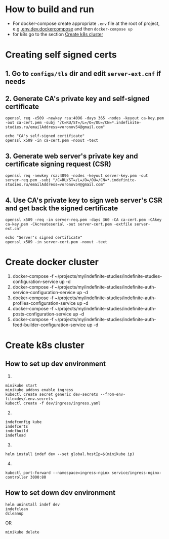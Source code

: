 # How to build and run
 - For docker-compose create appropriate `.env` file at the root of project, e.g [.env.dev.dockercompose](https://github.com/ArtemVoronov/indefinite-studies-configruation-service/blob/main/.env.dev.dockercompose) and then `docker-compose up`
 - for k8s go to the section [Create k8s cluster](https://github.com/ArtemVoronov/indefinite-studies-configuration-service#create-k8s-cluster)


# Creating self signed certs

## 1. Go to `configs/tls` dir and edit `server-ext.cnf` if needs

## 2. Generate CA's private key and self-signed certificate

```
openssl req -x509 -newkey rsa:4096 -days 365 -nodes -keyout ca-key.pem -out ca-cert.pem -subj "/C=RU/ST=/L=/O=/OU=/CN=*.indefinite-studies.ru/emailAddress=voronov54@gmail.com"

echo "CA's self-signed certificate"
openssl x509 -in ca-cert.pem -noout -text
```

## 3. Generate web server's private key and certificate signing request (CSR)

```
openssl req -newkey rsa:4096 -nodes -keyout server-key.pem -out server-req.pem -subj "/C=RU/ST=/L=/O=/OU=/CN=*.indefinite-studies.ru/emailAddress=voronov54@gmail.com"
```

## 4. Use CA's private key to sign web server's CSR and get back the signed certificate

```
openssl x509 -req -in server-req.pem -days 360 -CA ca-cert.pem -CAkey ca-key.pem -CAcreateserial -out server-cert.pem -extfile server-ext.cnf

echo "Server's signed certificate"
openssl x509 -in server-cert.pem -noout -text
```

# Create docker cluster

1. docker-compose -f ~/projects/my/indefinite-studies/indefinite-studies-configuration-service up -d
2. docker-compose -f ~/projects/my/indefinite-studies/indefinite-auth-service-configuration-service up -d
3. docker-compose -f ~/projects/my/indefinite-studies/indefinite-auth-profiles-configuration-service up -d
4. docker-compose -f ~/projects/my/indefinite-studies/indefinite-auth-posts-configuration-service up -d
5. docker-compose -f ~/projects/my/indefinite-studies/indefinite-auth-feed-builder-configuration-service up -d

# Create k8s cluster

## How to set up dev environment

1. 

```
minikube start
minikube addons enable ingress
kubectl create secret generic dev-secrets --from-env-file=dev/.env.secrets
kubectl create -f dev/ingress/ingress.yaml
```

2.

```
indefconfig kube
indefcerts
indefbuild
indefload
```

3.

```
helm install indef dev --set global.hostIp=$(minikube ip)
```

4.

```
kubectl port-forward --namespace=ingress-nginx service/ingress-nginx-controller 3000:80
```

## How to set down dev environment

```
helm uninstall indef dev
indefclean
dcleanup
```

OR

```
minikube delete
```
